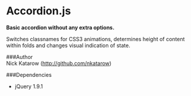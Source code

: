 Accordion.js
============
**Basic accordion without any extra options.**

Switches classnames for CSS3 animations, determines height of content within folds and changes visual indication of state. 

###Author  
Nick Katarow (<http://github.com/nkatarow>)  

###Dependencies
- jQuery 1.9.1